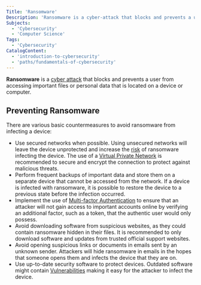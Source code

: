 ```yaml
---
Title: 'Ransomware'
Description: 'Ransomware is a cyber-attack that blocks and prevents a user from accessing important files or personal data that is located on a device or computer.'
Subjects: 
  - 'Cybersecurity'
  - 'Computer Science'
Tags:
  - 'Cybersecurity'
CatalogContent: 
  - 'introduction-to-cybersecurity'
  - 'paths/fundamentals-of-cybersecurity'
---
```


**Ransomware** is a [cyber attack](https://www.codecademy.com/resources/docs/cybersecurity/cyber-attack) that blocks and prevents a user from accessing important files or personal data that is located on a device or computer.

## Preventing Ransomware

There are various basic countermeasures to avoid ransomware from infecting a device:

- Use secured networks when possible. Using unsecured networks will leave the device unprotected and increase the [risk](https://www.codecademy.com/resources/docs/cybersecurity/risk) of ransomware infecting the device. The use of a [Virtual Private Network](https://www.codecademy.com/resources/docs/cybersecurity/virtual-private-network) is recommended to secure and encrypt the connection to protect against malicious threats.
- Perform frequent backups of important data and store them on a separate device that cannot be accessed from the network. If a device is infected with ransomware, it is possible to restore the device to a previous state before the infection occurred.
- Implement the use of [Multi-factor Authentication](https://www.codecademy.com/resources/docs/cybersecurity/multi-factor-authentication) to ensure that an attacker will not gain access to important accounts online by verifying an additional factor, such as a token, that the authentic user would only possess.
- Avoid downloading software from suspicious websites, as they could contain ransomware hidden in their files. It is recommended to only download software and updates from trusted official support websites.
- Avoid opening suspicious links or documents in emails sent by an unknown sender. Attackers will hide ransomware in emails in the hopes that someone opens them and infects the device that they are on. 
- Use up-to-date security software to protect devices. Outdated software might contain [Vulnerabilities](https://www.codecademy.com/resources/docs/cybersecurity/vulnerability) making it easy for the attacker to infect the device.
